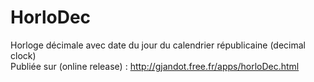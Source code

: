 # HorloDec
Horloge décimale avec date du jour du calendrier républicaine (decimal clock)<BR>
Publiée sur (online release) : http://gjandot.free.fr/apps/horloDec.html
